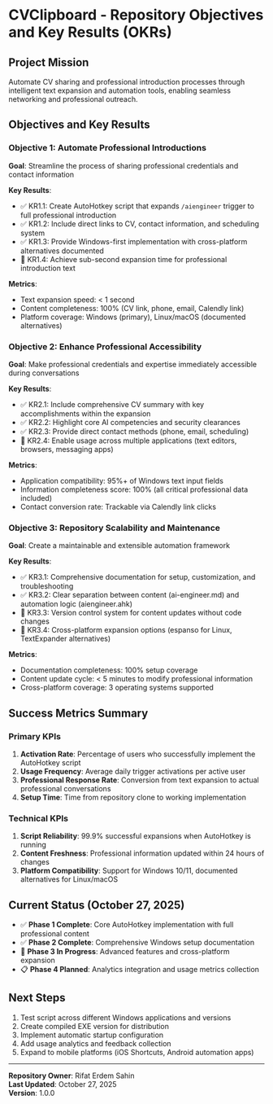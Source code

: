 # CVClipboard - Repository Objectives and Key Results (OKRs)

## Project Mission
Automate CV sharing and professional introduction processes through intelligent text expansion and automation tools, enabling seamless networking and professional outreach.

## Objectives and Key Results

### Objective 1: Automate Professional Introductions
**Goal**: Streamline the process of sharing professional credentials and contact information

**Key Results**:
- ✅ KR1.1: Create AutoHotkey script that expands `/aiengineer` trigger to full professional introduction
- ✅ KR1.2: Include direct links to CV, contact information, and scheduling system
- ✅ KR1.3: Provide Windows-first implementation with cross-platform alternatives documented
- 🎯 KR1.4: Achieve sub-second expansion time for professional introduction text

**Metrics**: 
- Text expansion speed: < 1 second
- Content completeness: 100% (CV link, phone, email, Calendly link)
- Platform coverage: Windows (primary), Linux/macOS (documented alternatives)

### Objective 2: Enhance Professional Accessibility
**Goal**: Make professional credentials and expertise immediately accessible during conversations

**Key Results**:
- ✅ KR2.1: Include comprehensive CV summary with key accomplishments within the expansion
- ✅ KR2.2: Highlight core AI competencies and security clearances
- ✅ KR2.3: Provide direct contact methods (phone, email, scheduling)
- 🎯 KR2.4: Enable usage across multiple applications (text editors, browsers, messaging apps)

**Metrics**:
- Application compatibility: 95%+ of Windows text input fields
- Information completeness score: 100% (all critical professional data included)
- Contact conversion rate: Trackable via Calendly link clicks

### Objective 3: Repository Scalability and Maintenance
**Goal**: Create a maintainable and extensible automation framework

**Key Results**:
- ✅ KR3.1: Comprehensive documentation for setup, customization, and troubleshooting
- ✅ KR3.2: Clear separation between content (ai-engineer.md) and automation logic (aiengineer.ahk)
- 🎯 KR3.3: Version control system for content updates without code changes
- 🎯 KR3.4: Cross-platform expansion options (espanso for Linux, TextExpander alternatives)

**Metrics**:
- Documentation completeness: 100% setup coverage
- Content update cycle: < 5 minutes to modify professional information
- Cross-platform coverage: 3 operating systems supported

## Success Metrics Summary

### Primary KPIs
1. **Activation Rate**: Percentage of users who successfully implement the AutoHotkey script
2. **Usage Frequency**: Average daily trigger activations per active user
3. **Professional Response Rate**: Conversion from text expansion to actual professional conversations
4. **Setup Time**: Time from repository clone to working implementation

### Technical KPIs
1. **Script Reliability**: 99.9% successful expansions when AutoHotkey is running
2. **Content Freshness**: Professional information updated within 24 hours of changes
3. **Platform Compatibility**: Support for Windows 10/11, documented alternatives for Linux/macOS

## Current Status (October 27, 2025)
- ✅ **Phase 1 Complete**: Core AutoHotkey implementation with full professional content
- ✅ **Phase 2 Complete**: Comprehensive Windows setup documentation
- 🎯 **Phase 3 In Progress**: Advanced features and cross-platform expansion
- 📋 **Phase 4 Planned**: Analytics integration and usage metrics collection

## Next Steps
1. Test script across different Windows applications and versions
2. Create compiled EXE version for distribution
3. Implement automatic startup configuration
4. Add usage analytics and feedback collection
5. Expand to mobile platforms (iOS Shortcuts, Android automation apps)

---
**Repository Owner**: Rifat Erdem Sahin  
**Last Updated**: October 27, 2025  
**Version**: 1.0.0